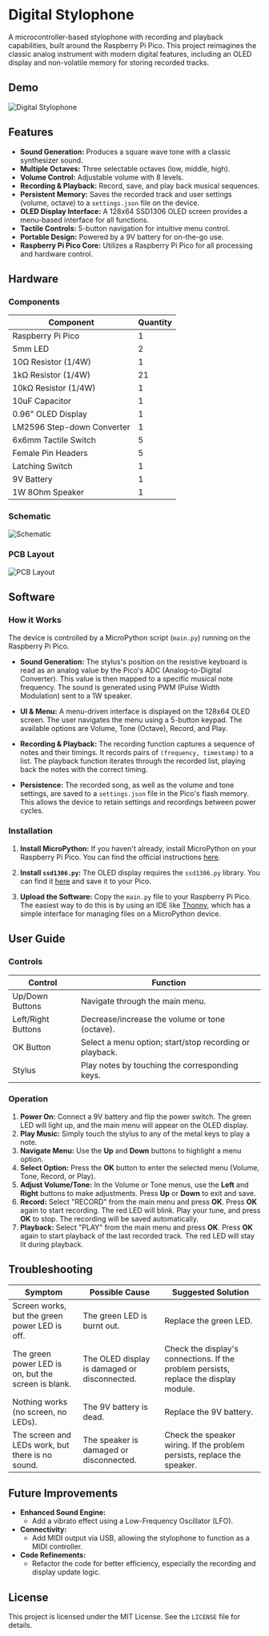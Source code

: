 # Digital Stylophone

A microcontroller-based stylophone with recording and playback capabilities, built around the Raspberry Pi Pico. This project reimagines the classic analog instrument with modern digital features, including an OLED display and non-volatile memory for storing recorded tracks.

## Demo

![Digital Stylophone](https://github.com/Gamufal/DigitalStyphone/blob/main/prototype.png?raw=true)


## Features

*   **Sound Generation:** Produces a square wave tone with a classic synthesizer sound.
*   **Multiple Octaves:** Three selectable octaves (low, middle, high).
*   **Volume Control:** Adjustable volume with 8 levels.
*   **Recording & Playback:** Record, save, and play back musical sequences.
*   **Persistent Memory:** Saves the recorded track and user settings (volume, octave) to a `settings.json` file on the device.
*   **OLED Display Interface:** A 128x64 SSD1306 OLED screen provides a menu-based interface for all functions.
*   **Tactile Controls:** 5-button navigation for intuitive menu control.
*   **Portable Design:** Powered by a 9V battery for on-the-go use.
*   **Raspberry Pi Pico Core:** Utilizes a Raspberry Pi Pico for all processing and hardware control.

## Hardware

### Components

| Component | Quantity |
|---|---|
| Raspberry Pi Pico | 1 |
| 5mm LED | 2 |
| 10Ω Resistor (1/4W) | 1 |
| 1kΩ Resistor (1/4W) | 21 |
| 10kΩ Resistor (1/4W) | 1 |
| 10uF Capacitor | 1 |
| 0.96" OLED Display | 1 |
| LM2596 Step-down Converter | 1 |
| 6x6mm Tactile Switch | 5 |
| Female Pin Headers | 5 |
| Latching Switch | 1 |
| 9V Battery | 1 |
| 1W 8Ohm Speaker | 1 |

### Schematic

![Schematic](https://github.com/Gamufal/DigitalStyphone/blob/main/schematic.png?raw=true)

### PCB Layout

![PCB Layout](https://github.com/Gamufal/DigitalStyphone/blob/main/PCB-layout.png?raw=true)

## Software

### How it Works

The device is controlled by a MicroPython script (`main.py`) running on the Raspberry Pi Pico.

*   **Sound Generation:** The stylus's position on the resistive keyboard is read as an analog value by the Pico's ADC (Analog-to-Digital Converter). This value is then mapped to a specific musical note frequency. The sound is generated using PWM (Pulse Width Modulation) sent to a 1W speaker.

*   **UI & Menu:** A menu-driven interface is displayed on the 128x64 OLED screen. The user navigates the menu using a 5-button keypad. The available options are Volume, Tone (Octave), Record, and Play.

*   **Recording & Playback:** The recording function captures a sequence of notes and their timings. It records pairs of `(frequency, timestamp)` to a list. The playback function iterates through the recorded list, playing back the notes with the correct timing.

*   **Persistence:** The recorded song, as well as the volume and tone settings, are saved to a `settings.json` file in the Pico's flash memory. This allows the device to retain settings and recordings between power cycles.

### Installation

1.  **Install MicroPython:** If you haven't already, install MicroPython on your Raspberry Pi Pico. You can find the official instructions [here](https://www.raspberrypi.com/documentation/microcontrollers/micropython.html).

2.  **Install `ssd1306.py`:** The OLED display requires the `ssd1306.py` library. You can find it [here](https://github.com/micropython/micropython/blob/master/drivers/display/ssd1306.py) and save it to your Pico.

3.  **Upload the Software:** Copy the `main.py` file to your Raspberry Pi Pico. The easiest way to do this is by using an IDE like [Thonny](https://thonny.org/), which has a simple interface for managing files on a MicroPython device.

## User Guide

### Controls

| Control | Function |
|---|---|
| Up/Down Buttons | Navigate through the main menu. |
| Left/Right Buttons | Decrease/increase the volume or tone (octave). |
| OK Button | Select a menu option; start/stop recording or playback. |
| Stylus | Play notes by touching the corresponding keys. |

### Operation

1.  **Power On:** Connect a 9V battery and flip the power switch. The green LED will light up, and the main menu will appear on the OLED display.
2.  **Play Music:** Simply touch the stylus to any of the metal keys to play a note.
3.  **Navigate Menu:** Use the **Up** and **Down** buttons to highlight a menu option.
4.  **Select Option:** Press the **OK** button to enter the selected menu (Volume, Tone, Record, or Play).
5.  **Adjust Volume/Tone:** In the Volume or Tone menus, use the **Left** and **Right** buttons to make adjustments. Press **Up** or **Down** to exit and save.
6.  **Record:** Select "RECORD" from the main menu and press **OK**. Press **OK** again to start recording. The red LED will blink. Play your tune, and press **OK** to stop. The recording will be saved automatically.
7.  **Playback:** Select "PLAY" from the main menu and press **OK**. Press **OK** again to start playback of the last recorded track. The red LED will stay lit during playback.

## Troubleshooting

| Symptom | Possible Cause | Suggested Solution |
|---|---|---|
| Screen works, but the green power LED is off. | The green LED is burnt out. | Replace the green LED. |
| The green power LED is on, but the screen is blank. | The OLED display is damaged or disconnected. | Check the display's connections. If the problem persists, replace the display module. |
| Nothing works (no screen, no LEDs). | The 9V battery is dead. | Replace the 9V battery. |
| The screen and LEDs work, but there is no sound. | The speaker is damaged or disconnected. | Check the speaker wiring. If the problem persists, replace the speaker. |

## Future Improvements

*   **Enhanced Sound Engine:**
    *   Add a vibrato effect using a Low-Frequency Oscillator (LFO).
*   **Connectivity:**
    *   Add MIDI output via USB, allowing the stylophone to function as a MIDI controller.
*   **Code Refinements:**
    *   Refactor the code for better efficiency, especially the recording and display update logic.

## License

This project is licensed under the MIT License. See the `LICENSE` file for details.
